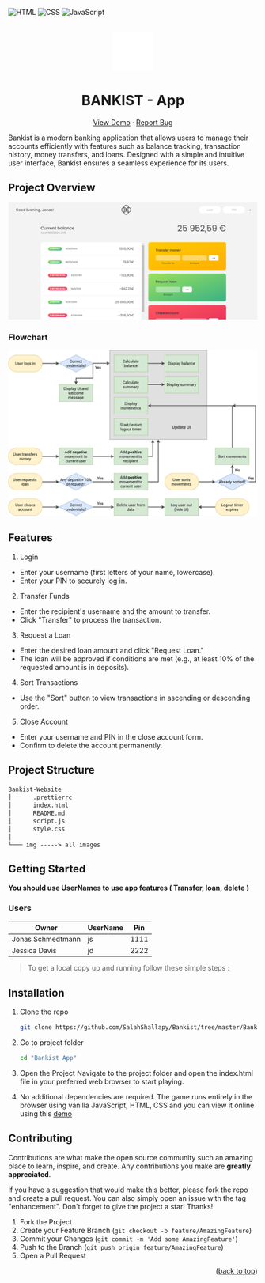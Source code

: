 <div id="top"></div>

![HTML](https://img.shields.io/badge/HTML5-E34F26?style=for-the-badge&logo=html5&logoColor=white)
![CSS](https://img.shields.io/badge/CSS3-1572B6?style=for-the-badge&logo=css3&logoColor=white)
![JavaScript](https://img.shields.io/badge/JavaScript-F7DF1E?style=for-the-badge&logo=javascript&logoColor=black)

<!-- PROJECT LOGO -->
<br />
<div align="center">
    <img src="./Imgs/icon.png" alt="Logo" width="80" height="80">
  <h1 align="center">BANKIST - App</h1>

  <p align="center">
    <a href="https://bankist.netlify.app/">View Demo</a>
    ·
    <a href="https://github.com/SalahShallapy/Bankist/issues">Report Bug</a>
  </p>
</div>

Bankist is a modern banking application that allows users to manage their accounts efficiently with features such as balance tracking, transaction history, money transfers, and loans. Designed with a simple and intuitive user interface, Bankist ensures a seamless experience for its users.

## Project Overview

![Bankist preview](./Imgs/overview.png)

### Flowchart

<img src='./Imgs/Bankist-flowchart.png' alt='flowchart' >

## Features

1.  Login

- Enter your username (first letters of your name, lowercase).
- Enter your PIN to securely log in.

2.  Transfer Funds

- Enter the recipient's username and the amount to transfer.
- Click "Transfer" to process the transaction.

3.  Request a Loan

- Enter the desired loan amount and click "Request Loan."
- The loan will be approved if conditions are met (e.g., at least 10% of the requested amount is in deposits).

4.  Sort Transactions

- Use the "Sort" button to view transactions in ascending or descending order.

5.  Close Account

- Enter your username and PIN in the close account form.
- Confirm to delete the account permanently.

## Project Structure

```
Bankist-Website
│      .prettierrc
│      index.html
│      README.md
│      script.js
│      style.css
│
└─── img -----> all images
```

## Getting Started

**You should use **UserNames** to use app features ( Transfer, loan, delete )**

### Users

| Owner             | **UserName** | **Pin** |
| ----------------- | ------------ | ------- |
| Jonas Schmedtmann | js           | 1111    |
| Jessica Davis     | jd           | 2222    |

> To get a local copy up and running follow these simple steps :

## Installation

1. Clone the repo
   ```sh
   git clone https://github.com/SalahShallapy/Bankist/tree/master/Bankist-App
   ```
2. Go to project folder
   ```sh
   cd "Bankist App"
   ```
3. Open the Project
   Navigate to the project folder and open the index.html file in your preferred web browser to start playing.

4. No additional dependencies are required. The game runs entirely in the browser using vanilla JavaScript, HTML, CSS and you can view it online using this [demo](https://bankist.netlify.app/)
<!-- CONTRIBUTING -->

## Contributing

Contributions are what make the open source community such an amazing place to learn, inspire, and create. Any contributions you make are **greatly appreciated**.

If you have a suggestion that would make this better, please fork the repo and create a pull request. You can also simply open an issue with the tag "enhancement".
Don't forget to give the project a star! Thanks!

1. Fork the Project
2. Create your Feature Branch (`git checkout -b feature/AmazingFeature`)
3. Commit your Changes (`git commit -m 'Add some AmazingFeature'`)
4. Push to the Branch (`git push origin feature/AmazingFeature`)
5. Open a Pull Request

<p align="right">(<a href="#top">back to top</a>)</p>

